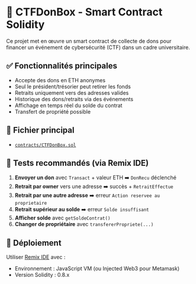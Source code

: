 # 🎯 CTFDonBox - Smart Contract Solidity

Ce projet met en œuvre un smart contract de collecte de dons pour financer un événement de cybersécurité (CTF) dans un cadre universitaire.

## ✅ Fonctionnalités principales
- Accepte des dons en ETH anonymes
- Seul le président/trésorier peut retirer les fonds
- Retraits uniquement vers des adresses valides
- Historique des dons/retraits via des événements
- Affichage en temps réel du solde du contrat
- Transfert de propriété possible

## 📜 Fichier principal
- [`contracts/CTFDonBox.sol`](contracts/CTFDonBox.sol)

## 🧪 Tests recommandés (via Remix IDE)
1. **Envoyer un don** avec `Transact` + valeur ETH ➡️ `DonRecu` déclenché
2. **Retrait par owner** vers une adresse ➡️ succès + `RetraitEffectue`
3. **Retrait par une autre adresse** ➡️ erreur `Action reservee au proprietaire`
4. **Retrait supérieur au solde** ➡️ erreur `Solde insuffisant`
5. **Afficher solde** avec `getSoldeContrat()`
6. **Changer de propriétaire** avec `transfererPropriete(...)`

## 🚀 Déploiement
Utiliser [Remix IDE](https://remix.ethereum.org/) avec :
- Environnement : JavaScript VM (ou Injected Web3 pour Metamask)
- Version Solidity : 0.8.x


